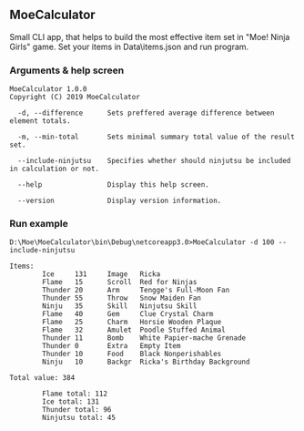 ## MoeCalculator

Small CLI app, that helps to build the most effective item set in "Moe! Ninja Girls" game.
Set your items in Data\items.json and run program.

### Arguments & help screen
```shell
MoeCalculator 1.0.0
Copyright (C) 2019 MoeCalculator

  -d, --difference      Sets preffered average difference between element totals.

  -m, --min-total       Sets minimal summary total value of the result set.

  --include-ninjutsu    Specifies whether should ninjutsu be included in calculation or not.

  --help                Display this help screen.

  --version             Display version information.
```

### Run example
```shell
D:\Moe\MoeCalculator\bin\Debug\netcoreapp3.0>MoeCalculator -d 100 --include-ninjutsu

Items:
        Ice     131     Image   Ricka
        Flame   15      Scroll  Red for Ninjas
        Thunder 20      Arm     Tengge's Full-Moon Fan
        Thunder 55      Throw   Snow Maiden Fan
        Ninju   35      Skill   Ninjutsu Skill
        Flame   40      Gem     Clue Crystal Charm
        Flame   25      Charm   Horsie Wooden Plaque
        Flame   32      Amulet  Poodle Stuffed Animal
        Thunder 11      Bomb    White Papier-mache Grenade
        Thunder 0       Extra   Empty Item
        Thunder 10      Food    Black Nonperishables
        Ninju   10      Backgr  Ricka's Birthday Background

Total value: 384

        Flame total: 112
        Ice total: 131
        Thunder total: 96
        Ninjutsu total: 45
```

